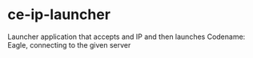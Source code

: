 # ce-ip-launcher
Launcher application that accepts and IP and then launches Codename: Eagle, connecting to the given server
